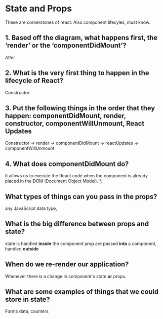 # State and Props

These are cornerstones of react. Also component lifecyles, must know.

## 1. Based off the diagram, what happens first, the ‘render’ or the ‘componentDidMount’?
After

## 2. What is the very first thing to happen in the lifecycle of React?
Constructor 

## 3. Put the following things in the order that they happen: componentDidMount, render, constructor, componentWillUnmount, React Updates
Constructor -> render -> componentDidMount -> reactUpdates -> componentWillUnmount

## 4. What does componentDidMount do?
 It allows us to execute the React code when the component is already placed in the DOM (Document Object Model).
 [*](/https://www.geeksforgeeks.org/reactjs-componentdidmount-method/#:~:text=The%20componentDidMount()%20method%20allows,after%20the%20component%20is%20rendered).

## What types of things can you pass in the props?
 any JavaScript data type, 

## What is the big difference between props and state?
state is handled __inside__ the component
prop are passed  __into__ a component, handled __outside__


## When do we re-render our application?
Whenever there is a change in component's state __or__ props.

## What are some examples of things that we could store in state?
Forms data, counters